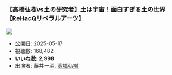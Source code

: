 ### [【高橋弘樹vs土の研究者】土は宇宙！面白すぎる土の世界【ReHacQリベラルアーツ】](https://www.youtube.com/watch?v=AcYETOEE7E0)
[![](https://img.youtube.com/vi/AcYETOEE7E0/sddefault.jpg)](https://www.youtube.com/watch?v=AcYETOEE7E0)
-   公開日: 2025-05-17
-   視聴数: 168,482
-   **いいね数: 2,998**
-   出演者: 藤井一至, [高橋弘樹](/rehacq_fan/people/高橋弘樹 "wikilink")
